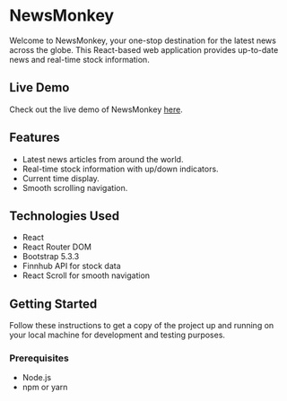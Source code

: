 # NewsMonkey

Welcome to NewsMonkey, your one-stop destination for the latest news across the globe. This React-based web application provides up-to-date news and real-time stock information.

## Live Demo

Check out the live demo of NewsMonkey [here](https://ammars-newsmonkey.vercel.app).

## Features

- Latest news articles from around the world.
- Real-time stock information with up/down indicators.
- Current time display.
- Smooth scrolling navigation.

## Technologies Used

- React
- React Router DOM
- Bootstrap 5.3.3
- Finnhub API for stock data
- React Scroll for smooth navigation

## Getting Started

Follow these instructions to get a copy of the project up and running on your local machine for development and testing purposes.

### Prerequisites

- Node.js
- npm or yarn
